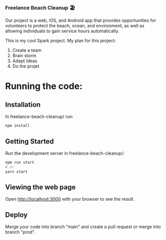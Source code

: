 
### Freelance Beach Cleanup 🏖️

Our project is a web, iOS, and Android app that provides opportunities for volunteers to protect the beach, ocean, and environment, as well as allowing individuals to gain service hours automatically.


This is my cool Spark project.
My plan for this project:
1. Create a team
2. Brain storm
3. Adapt Ideas
4. Do the projet

# Running the code:

## Installation
In freelance-beach-cleanup/ run:
```bash
npm install
```

## Getting Started

Run the development server in freelance-beach-cleanup/:

```bash
npm run start
# or
yarn start
```

## Viewing the web page

Open [http://localhost:3000](http://localhost:3000) with your browser to see the result.

## Deploy

Merge your code into branch "main" and create a pull request or merge into branch "prod".